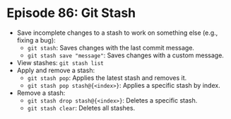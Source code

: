 # Episode 86: Git Stash

- Save incomplete changes to a stash to work on something else (e.g., fixing a bug):
  - `git stash`: Saves changes with the last commit message.
  - `git stash save "message"`: Saves changes with a custom message.
- View stashes: `git stash list`
- Apply and remove a stash:
  - `git stash pop`: Applies the latest stash and removes it.
  - `git stash pop stash@{<index>}`: Applies a specific stash by index.
- Remove a stash:
  - `git stash drop stash@{<index>}`: Deletes a specific stash.
  - `git stash clear`: Deletes all stashes.